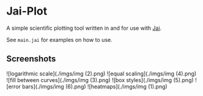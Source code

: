 # Jai-Plot

A simple scientific plotting tool written in and for use with [Jai](https://github.com/Jai-Community/Jai-Community-Library/wiki).

See `main.jai` for examples on how to use.

## Screenshots

![logarithmic scale](./imgs/img (2).png)
![equal scaling](./imgs/img (4).png)
![fill between curves](./imgs/img (3).png)
![box styles](./imgs/img (5).png)
![error bars](./imgs/img (6).png)
![heatmaps](./imgs/img (1).png)
